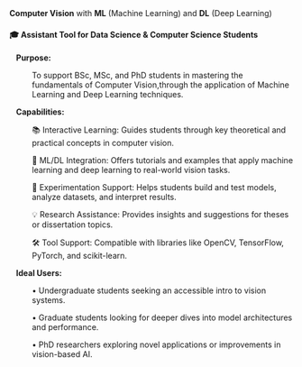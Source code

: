 <label>
   <b>Computer Vision</b> with <b>ML</b> (Machine Learning) and <b>DL</b> (Deep Learning)
</label>
<h4>🎓 Assistant Tool for Data Science &amp; Computer Science Students</h4>
&nbsp;&nbsp;&nbsp;<b>Purpose:</b>
<dd>
    <dl>
    To support BSc, MSc, and PhD students in mastering the fundamentals of Computer Vision,through the application of Machine Learning and Deep Learning techniques.
    </dl>
</dd>
&nbsp;&nbsp;&nbsp;<b>Capabilities:</b>
<dd>
    <dl>
        📚 Interactive Learning: Guides students through key theoretical and practical concepts in computer vision.
    </dl>
</dd>
<dd>
    <dl>
        🧠 ML/DL Integration: Offers tutorials and examples that apply machine learning and deep learning to real-world vision tasks.
    </dl>
</dd>
<dd>
    <dl>
        🧪 Experimentation Support: Helps students build and test models, analyze datasets, and interpret results.
    </dl>
</dd>
<dd>
    <dl>
        💡 Research Assistance: Provides insights and suggestions for theses or dissertation topics.
    </dl>
</dd>
<dd>
    <dl>
        🛠️ Tool Support: Compatible with libraries like OpenCV, TensorFlow, PyTorch, and scikit-learn.
    </dl>
</dd>
&nbsp;&nbsp;&nbsp;<b>Ideal Users:</b>
<dd>
    <dl>
        • Undergraduate students seeking an accessible intro to vision systems.
    </dl>
</dd>
<dd>
    <dl>
        • Graduate students looking for deeper dives into model architectures and performance.
    </dl>
</dd>
<dd>
    <dl>
        • PhD researchers exploring novel applications or improvements in vision-based AI.
    </dl>
</dd>